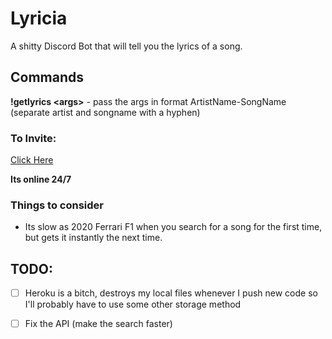 # Lyricia

A shitty Discord Bot that will tell you the lyrics of a song.

## Commands

**!getlyrics \<args\>** - pass the args in format ArtistName-SongName (separate artist and songname with a hyphen)

### To Invite:
[Click Here](https://discord.com/api/oauth2/authorize?client_id=724143167380783105&permissions=2048&scope=bot)

**Its online 24/7**

### Things to consider
- Its slow as 2020 Ferrari F1 when you search for a song for the first time, but gets it instantly the next time.

## TODO:

- [ ] Heroku is a bitch, destroys my local files whenever I push new code so I'll probably have to use some other storage method

- [ ] Fix the API (make the search faster) 
